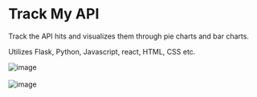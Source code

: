 # Track My API
Track the API hits and visualizes them through pie charts and bar charts.

Utilizes Flask, Python, Javascript, react, HTML, CSS etc. <br>

![image](https://github.com/user-attachments/assets/21801357-ac1a-4381-a4a1-535009f60628) <br> <br>
![image](https://github.com/user-attachments/assets/f89b13ee-69e2-4d57-96c0-f187e0fb06e5)


 
